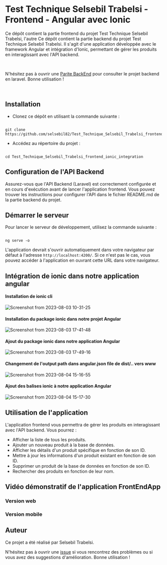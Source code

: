 
<h1>Test Technique Selsebil Trabelsi - Frontend - Angular avec Ionic</h1>

<p>Ce dépôt contient la partie frontend du projet Test Technique Selsebil Trabelsi, l'autre Ce dépôt contient la partie backend du projet Test Technique Selsebil Trabelsi. Il s'agit d'une application développée avec le framework Angular et intégration d'Ionic, permettant de gérer les produits en interagissant avec l'API backend.</p><br>

<p>N'hésitez pas à ouvrir une <a href="https://github.com/selsebil82/Test_Technique_Selsebil_Trabelsi_backend">Parite BackEnd</a> pour consulter le projet backend en laravel. Bonne utilisation !</p><br>

<h2>Installation</h2>

<ul>
  <li>Clonez ce dépôt en utilisant la commande suivante :</li>
</ul>

<pre><code class="language-bash">
git clone https://github.com/selsebil82/Test_Technique_Selsebil_Trabelsi_frontend_ionic_integration.git
</code></pre>

<ul>
  <li>Accédez au répertoire du projet :</li>
</ul>

<pre><code class="language-bash">
cd Test_Technique_Selsebil_Trabelsi_frontend_ionic_integration
</code></pre>

<h2>Configuration de l'API Backend</h2>

<p>Assurez-vous que l'API Backend (Laravel) est correctement configurée et en cours d'exécution avant de lancer l'application frontend. Vous pouvez trouver les instructions pour configurer l'API dans le fichier README.md de la partie backend du projet.</p>

<h2>Démarrer le serveur</h2>

<p>Pour lancer le serveur de développement, utilisez la commande suivante :</p>

<pre><code class="language-bash">
ng serve -o
</code></pre>

<p>L'application devrait s'ouvrir automatiquement dans votre navigateur par défaut à l'adresse <code>http://localhost:4200/</code>. Si ce n'est pas le cas, vous pouvez accéder à l'application en ouvrant cette URL dans votre navigateur.</p>

<h2>Intégration de ionic dans notre application angular</h2>

<h4>Installation de ionic cli</h4>

![Screenshot from 2023-08-03 10-31-25](https://github.com/selsebil82/Test_Technique_Selsebil_Trabelsi_frontend_ionic_integration/assets/134981597/95dfbd32-fe21-4a93-a9c0-28155f1dfa56)

<h4>Installation du package ionic dans notre projet Angular</h4>

![Screenshot from 2023-08-03 17-41-48](https://github.com/selsebil82/Test_Technique_Selsebil_Trabelsi_frontend_ionic_integration/assets/134981597/1002f469-dd6c-42ee-b71e-34c4fc226a6f)

<h4>Ajout du package ionic dans notre application Angular</h4>

![Screenshot from 2023-08-03 17-49-16](https://github.com/selsebil82/Test_Technique_Selsebil_Trabelsi_frontend_ionic_integration/assets/134981597/9e0718ec-4823-4d49-91c0-859d5c2a563a)

<h4>Changement de l'output path dans angular.json file de dist/.. vers www</h4>

![Screenshot from 2023-08-04 15-16-55](https://github.com/selsebil82/Test_Technique_Selsebil_Trabelsi_frontend_ionic_integration/assets/134981597/c5ddccae-2445-4c73-82dc-adc0801b4092)

<h4>Ajout des balises ionic à notre application Angular</h4>

![Screenshot from 2023-08-04 15-17-30](https://github.com/selsebil82/Test_Technique_Selsebil_Trabelsi_frontend_ionic_integration/assets/134981597/b59486bc-cd2d-490a-b8ac-08e6017d6f55)



<h2>Utilisation de l'application</h2>

<p>L'application frontend vous permettra de gérer les produits en interagissant avec l'API backend. Vous pourrez :</p>

<ul>
  <li>Afficher la liste de tous les produits.</li>
  <li>Ajouter un nouveau produit à la base de données.</li>
  <li>Afficher les détails d'un produit spécifique en fonction de son ID.</li>
  <li>Mettre à jour les informations d'un produit existant en fonction de son ID.</li>
  <li>Supprimer un produit de la base de données en fonction de son ID.</li>
  <li>Rechercher des produits en fonction de leur nom.</li>
</ul>

<h2>Vidéo démonstratif de l'application FrontEndApp</h2>
<h3>Version web</h3>
<h3>Version mobile</h3>

<h2>Auteur</h2>

<p>Ce projet a été réalisé par Selsebil Trabelsi.</p>
<p>N'hésitez pas à ouvrir une <a href="https://github.com/selsebil82/Test_Technique_Selsebil_Trabelsi_frontend/issues">issue</a> si vous rencontrez des problèmes ou si vous avez des suggestions d'amélioration. Bonne utilisation !</p>
